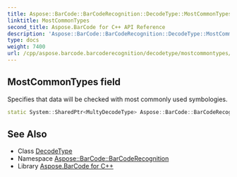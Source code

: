 ```yaml
---
title: Aspose::BarCode::BarCodeRecognition::DecodeType::MostCommonTypes field
linktitle: MostCommonTypes
second_title: Aspose.BarCode for C++ API Reference
description: 'Aspose::BarCode::BarCodeRecognition::DecodeType::MostCommonTypes field. Specifies that data will be checked with most commonly used symbologies in C++.'
type: docs
weight: 7400
url: /cpp/aspose.barcode.barcoderecognition/decodetype/mostcommontypes/
---
```

## MostCommonTypes field


Specifies that data will be checked with most commonly used symbologies.

```cpp
static System::SharedPtr<MultyDecodeType> Aspose::BarCode::BarCodeRecognition::DecodeType::MostCommonTypes
```




## See Also

* Class [DecodeType](../)
* Namespace [Aspose::BarCode::BarCodeRecognition](../../)
* Library [Aspose.BarCode for C++](../../../)
